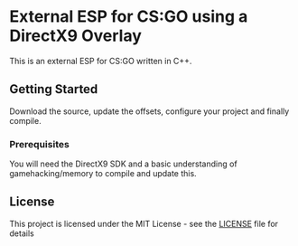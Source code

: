 # External ESP for CS:GO using a DirectX9 Overlay

This is an external ESP for CS:GO written in C++.

## Getting Started

Download the source, update the offsets, configure your project and finally compile.

### Prerequisites

You will need the DirectX9 SDK and a basic understanding of gamehacking/memory to compile and update this.

## License

This project is licensed under the MIT License - see the [LICENSE](LICENSE) file for details
